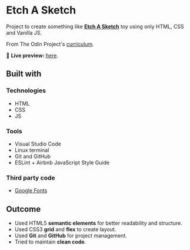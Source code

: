 # Etch A Sketch

Project to create something like [**Etch A Sketch**](https://en.wikipedia.org/wiki/Etch_A_Sketch) toy using only HTML, CSS and Vanilla JS.

From The Odin Project's [curriculum](https://www.theodinproject.com/courses/foundations/lessons/etch-a-sketch-project).

🔗 **Live preview:** [here](https://erickimai.github.io/odin-etch_a_sketch/).

## Built with

### Technologies

* HTML
* CSS
* JS

### Tools

* Visual Studio Code
* Linux terminal
* Git and GitHub
* ESLint + Airbnb JavaScript Style Guide

### Third party code

* [Google Fonts](https://fonts.google.com/)

## Outcome

* Used HTML5 **semantic elements** for better readability and structure.
* Used CSS3 **grid** and **flex** to create layout.
* Used **Git** and **GitHub** for project management.
* Tried to maintain **clean code**.
